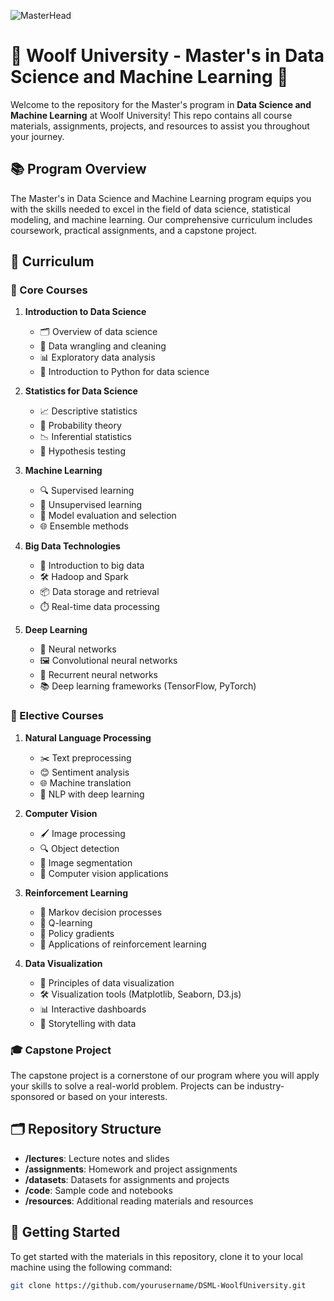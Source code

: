 ![MasterHead](https://media.licdn.com/dms/image/C4D12AQESj72-s5gEKg/article-cover_image-shrink_600_2000/0/1626753867110?e=1723680000&v=beta&t=5JDC_tpxmDGqO9WDnunKcvZ1tQMtPxv_azM9K1Ra1V8)


# 🌟 Woolf University - Master's in Data Science and Machine Learning 🌟

Welcome to the repository for the Master's program in **Data Science and Machine Learning** at Woolf University! This repo contains all course materials, assignments, projects, and resources to assist you throughout your journey.

## 📚 Program Overview

The Master's in Data Science and Machine Learning program equips you with the skills needed to excel in the field of data science, statistical modeling, and machine learning. Our comprehensive curriculum includes coursework, practical assignments, and a capstone project.

## 📅 Curriculum

### 📌 Core Courses

1. **Introduction to Data Science**
   - 🗂️ Overview of data science
   - 🧹 Data wrangling and cleaning
   - 📊 Exploratory data analysis
   - 🐍 Introduction to Python for data science

2. **Statistics for Data Science**
   - 📈 Descriptive statistics
   - 🎲 Probability theory
   - 📉 Inferential statistics
   - 🧪 Hypothesis testing

3. **Machine Learning**
   - 🔍 Supervised learning
   - 🧩 Unsupervised learning
   - 📏 Model evaluation and selection
   - 🌐 Ensemble methods

4. **Big Data Technologies**
   - 💽 Introduction to big data
   - 🛠️ Hadoop and Spark
   - 📦 Data storage and retrieval
   - ⏱️ Real-time data processing

5. **Deep Learning**
   - 🤖 Neural networks
   - 🖼️ Convolutional neural networks
   - 🔄 Recurrent neural networks
   - 📚 Deep learning frameworks (TensorFlow, PyTorch)

### 📍 Elective Courses

1. **Natural Language Processing**
   - ✂️ Text preprocessing
   - 😊 Sentiment analysis
   - 🌐 Machine translation
   - 🧠 NLP with deep learning

2. **Computer Vision**
   - 🖌️ Image processing
   - 🔍 Object detection
   - 🧩 Image segmentation
   - 📸 Computer vision applications

3. **Reinforcement Learning**
   - 🎯 Markov decision processes
   - 🧠 Q-learning
   - 🏅 Policy gradients
   - 🚀 Applications of reinforcement learning

4. **Data Visualization**
   - 🎨 Principles of data visualization
   - 🛠️ Visualization tools (Matplotlib, Seaborn, D3.js)
   - 📊 Interactive dashboards
   - 📖 Storytelling with data

### 🎓 Capstone Project

The capstone project is a cornerstone of our program where you will apply your skills to solve a real-world problem. Projects can be industry-sponsored or based on your interests.

## 🗂️ Repository Structure

- **/lectures**: Lecture notes and slides
- **/assignments**: Homework and project assignments
- **/datasets**: Datasets for assignments and projects
- **/code**: Sample code and notebooks
- **/resources**: Additional reading materials and resources

## 🚀 Getting Started

To get started with the materials in this repository, clone it to your local machine using the following command:

```bash
git clone https://github.com/yourusername/DSML-WoolfUniversity.git
